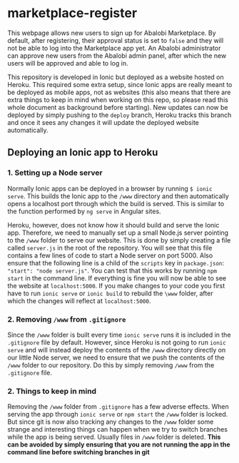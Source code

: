 # marketplace-register

This webpage allows new users to sign up for Abalobi Marketplace. By default, after registering, their approval status is set to `false`
and they will not be able to log into the Marketplace app yet. An Abalobi administrator can approve new users from the Abalobi admin panel,
after which the new users will be approved and able to log in.

This repository is developed in Ionic but deployed as a website hosted on Heroku. This required some extra setup, since Ionic apps are really
meant to be deployed as mobile apps, not as websites (this also means that there are extra things to keep in mind when working on this repo,
so please read this whole document as background before starting). New updates can now be deployed by simply pushing to the `deploy` branch, 
Heroku tracks this branch and once it sees any changes it will update the deployed website automatically.

## Deploying an Ionic app to Heroku

### 1. Setting up a Node server
Normally Ionic apps can be deployed in a browser by running `$ ionic serve`. This builds the Ionic app to the `/www` directory and then 
automatically opens a localhost port through which the build is served. This is similar to the function performed by `ng serve` in Angular 
sites.

Heroku, however, does not know how it should build and serve the Ionic app. Therefore, we need to manually set up a small Node.js server 
pointing to the `/www` folder to serve our website. This is done by simply creating a file called `server.js` in the root of the repository.
You will see that this file contains a few lines of code to start a Node server on port 5000. Also ensure that the following line is a child
of the  `scripts` key in `package.json`:  `"start": "node server.js"`. You can test that this works by running `npm start` in the command 
line. If everything is fine you will now be able to see the website at `localhost:5000`. If you make changes to your code you first have to
run `ionic serve` or `ionic build` to rebuild the `\www` folder, after which the changes will reflect at `localhost:5000`.

### 2. Removing `/www` from `.gitignore`

Since the `/www` folder is built every time `ionic serve` runs it is included in the `.gitignore` file by default. However, since Heroku is not 
going to run `ionic serve` and will instead deploy the contents of the `/www` directory directly on our little Node server, we need to ensure
that we push the contents of the `/www` folder to our repository. Do this by simply removing `/www` from the `.gitignore` file.

### 2. Things to keep in mind

Removing the `/www` folder from `.gitignore` has a few adverse effects. When serving the app through `ionic serve` or `npm start` the `/www`
folder is locked. But since git is now also tracking any changes to the `/www` folder some strange and interesting things can happen when we
try to switch branches while the app is being served. Usually files in `/www` folder is deleted. **This can be avoided by simply ensuring that
you are not running the app in the command line before switching branches in git**
